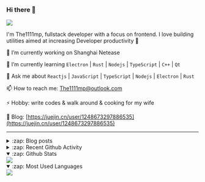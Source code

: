 ### Hi there 👋

![](https://komarev.com/ghpvc/?username=1111mp&color=green)

I'm The1111mp, fullstack developer with a focus on frontend. I love building utilities aimed at increasing Developer productivity 🙌

🔭 I’m currently working on Shanghai Netease

🌱 I’m currently learning `Electron` | `Rust` | `Nodejs` | `TypeScript` | `C++` | `Qt`

💬 Ask me about `Reactjs` | `JavaScript` | `TypeScript` | `Nodejs` | `Electron` | `Rust`

📫 How to reach me: <a href="mailto:The1111mp@outlook.com">The1111mp@outlook.com</a>

⚡ Hobby: write codes & walk around & cooking for my wife

📖 Blog: [https://juejin.cn/user/1248673297886535](https://juejin.cn/user/1248673297886535)

***

<details>
  <summary>:zap: Blog posts</summary>

  - [这里有从零开始构建现代化前端UI组件库所需要的一切](https://juejin.cn/post/7324011329883045915)
  - [使用 nvm-desktop 轻松安装和管理多个 node 版本](https://juejin.cn/post/7267791228872179727)
  - [Electron 中集成 SQLite3 数据库的最佳实践](https://juejin.cn/post/7202807471881306172)
  - [从0开发IM，单聊群聊在线离线消息以及消息的已读未读功能](https://juejin.cn/post/7202583557751865401)
  - [Electron（网页）中实现接近微信消息发送体验的消息输入框及界面](https://juejin.cn/post/7252505446396575781)
  - [Qt中基于QWebEngineView和QWebChannel实现与web的交互](https://juejin.cn/post/7238423148555501629)
</details>

<details>
  <summary>:zap: Recent Github Activity</summary>

  <!--START_SECTION:activity-->
1. 🎉 Merged PR [#158](https://github.com/1111mp/nvm-desktop/pull/158) in [1111mp/nvm-desktop](https://github.com/1111mp/nvm-desktop)
2. 💪 Opened PR [#158](https://github.com/1111mp/nvm-desktop/pull/158) in [1111mp/nvm-desktop](https://github.com/1111mp/nvm-desktop)
3. 🗣 Commented on [#157](https://github.com/1111mp/nvm-desktop/issues/157#issuecomment-2628764837) in [1111mp/nvm-desktop](https://github.com/1111mp/nvm-desktop)
4. 🗣 Commented on [#133](https://github.com/1111mp/nvm-desktop/issues/133#issuecomment-2613856820) in [1111mp/nvm-desktop](https://github.com/1111mp/nvm-desktop)
5. 🗣 Commented on [#133](https://github.com/1111mp/nvm-desktop/issues/133#issuecomment-2613850386) in [1111mp/nvm-desktop](https://github.com/1111mp/nvm-desktop)
6. 🗣 Commented on [#133](https://github.com/1111mp/nvm-desktop/issues/133#issuecomment-2613847408) in [1111mp/nvm-desktop](https://github.com/1111mp/nvm-desktop)
7. 🗣 Commented on [#155](https://github.com/1111mp/nvm-desktop/issues/155#issuecomment-2612649840) in [1111mp/nvm-desktop](https://github.com/1111mp/nvm-desktop)
8. 🗣 Commented on [#156](https://github.com/1111mp/nvm-desktop/issues/156#issuecomment-2612220514) in [1111mp/nvm-desktop](https://github.com/1111mp/nvm-desktop)
9. 🔒 Closed issue [#156](https://github.com/1111mp/nvm-desktop/issues/156) in [1111mp/nvm-desktop](https://github.com/1111mp/nvm-desktop)
10. 🗣 Commented on [#156](https://github.com/1111mp/nvm-desktop/issues/156#issuecomment-2606369106) in [1111mp/nvm-desktop](https://github.com/1111mp/nvm-desktop)
  <!--END_SECTION:activity-->
</details>

<details open>
  <summary>:zap: Github Stats</summary>

  <img align="center" src="https://github-readme-stats-sigma-five.vercel.app/api?username=1111mp&show_icons=true&hide_border=true&theme=gruvbox" />
</details>

<details open>
  <summary>:zap: Most Used Languages</summary>

  <img align="center" src="https://github-readme-stats-sigma-five.vercel.app/api/top-langs/?username=1111mp&layout=compact&show_icons=true&hide_border=true&theme=gruvbox" />
</details>


<!--
**1111mp/1111mp** is a ✨ _special_ ✨ repository because its `README.md` (this file) appears on your GitHub profile.

Here are some ideas to get you started:

- 🔭 I’m currently working on ...
- 🌱 I’m currently learning ...
- 👯 I’m looking to collaborate on ...
- 🤔 I’m looking for help with ...
- 💬 Ask me about ...
- 📫 How to reach me: ...
- 😄 Pronouns: ...
- ⚡ Fun fact: ...
-->
